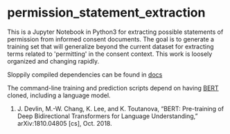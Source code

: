 # permission_statement_extraction
This is a Jupyter Notebook in Python3 for extracting possible statements of permission from informed consent documents. The goal is to generate a training set that will generalize beyond the current dataset for extracting terms related to 'permitting' in the consent context. This work is loosely organized and changing rapidly.

Sloppily compiled dependencies can be found in [docs](docs/)

The command-line training and prediction scripts depend on having [BERT](https://github.com/google-research/bert) cloned, including a language model.

1. J. Devlin, M.-W. Chang, K. Lee, and K. Toutanova, “BERT: Pre-training of Deep Bidirectional Transformers for Language Understanding,” arXiv:1810.04805 [cs], Oct. 2018.
